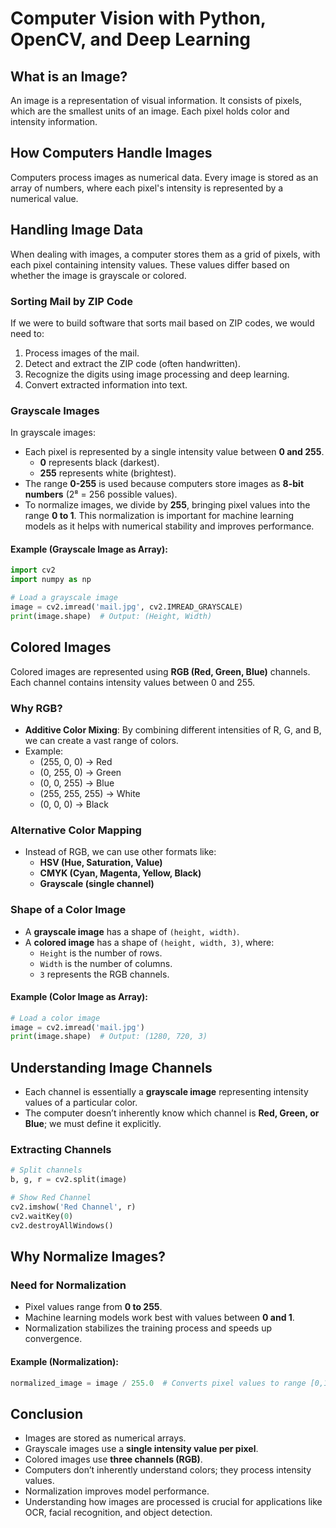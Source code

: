 # Computer Vision with Python, OpenCV, and Deep Learning

## What is an Image?
An image is a representation of visual information. It consists of pixels, which are the smallest units of an image. Each pixel holds color and intensity information.

## How Computers Handle Images
Computers process images as numerical data. Every image is stored as an array of numbers, where each pixel's intensity is represented by a numerical value.

## Handling Image Data
When dealing with images, a computer stores them as a grid of pixels, with each pixel containing intensity values. These values differ based on whether the image is grayscale or colored.

### Sorting Mail by ZIP Code
If we were to build software that sorts mail based on ZIP codes, we would need to:
1. Process images of the mail.
2. Detect and extract the ZIP code (often handwritten).
3. Recognize the digits using image processing and deep learning.
4. Convert extracted information into text.

### Grayscale Images
In grayscale images:
- Each pixel is represented by a single intensity value between **0 and 255**.
  - **0** represents black (darkest).
  - **255** represents white (brightest).
- The range **0-255** is used because computers store images as **8-bit numbers** (2⁸ = 256 possible values).
- To normalize images, we divide by **255**, bringing pixel values into the range **0 to 1**. This normalization is important for machine learning models as it helps with numerical stability and improves performance.

#### Example (Grayscale Image as Array):
```python
import cv2
import numpy as np

# Load a grayscale image
image = cv2.imread('mail.jpg', cv2.IMREAD_GRAYSCALE)
print(image.shape)  # Output: (Height, Width)
```

## Colored Images
Colored images are represented using **RGB (Red, Green, Blue)** channels. Each channel contains intensity values between 0 and 255.

### Why RGB?
- **Additive Color Mixing**: By combining different intensities of R, G, and B, we can create a vast range of colors.
- Example:
  - (255, 0, 0) → Red
  - (0, 255, 0) → Green
  - (0, 0, 255) → Blue
  - (255, 255, 255) → White
  - (0, 0, 0) → Black

### Alternative Color Mapping
- Instead of RGB, we can use other formats like:
  - **HSV (Hue, Saturation, Value)**
  - **CMYK (Cyan, Magenta, Yellow, Black)**
  - **Grayscale (single channel)**

### Shape of a Color Image
- A **grayscale image** has a shape of `(height, width)`.
- A **colored image** has a shape of `(height, width, 3)`, where:
  - `Height` is the number of rows.
  - `Width` is the number of columns.
  - `3` represents the RGB channels.

#### Example (Color Image as Array):
```python
# Load a color image
image = cv2.imread('mail.jpg')
print(image.shape)  # Output: (1280, 720, 3)
```

## Understanding Image Channels
- Each channel is essentially a **grayscale image** representing intensity values of a particular color.
- The computer doesn’t inherently know which channel is **Red, Green, or Blue**; we must define it explicitly.

### Extracting Channels
```python
# Split channels
b, g, r = cv2.split(image)

# Show Red Channel
cv2.imshow('Red Channel', r)
cv2.waitKey(0)
cv2.destroyAllWindows()
```

## Why Normalize Images?
### Need for Normalization
- Pixel values range from **0 to 255**.
- Machine learning models work best with values between **0 and 1**.
- Normalization stabilizes the training process and speeds up convergence.

#### Example (Normalization):
```python
normalized_image = image / 255.0  # Converts pixel values to range [0,1]
```

## Conclusion
- Images are stored as numerical arrays.
- Grayscale images use a **single intensity value per pixel**.
- Colored images use **three channels (RGB)**.
- Computers don’t inherently understand colors; they process intensity values.
- Normalization improves model performance.
- Understanding how images are processed is crucial for applications like OCR, facial recognition, and object detection.

